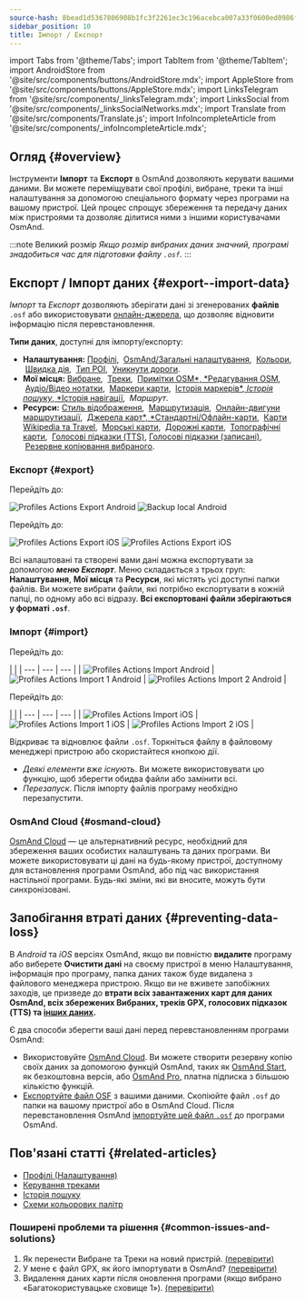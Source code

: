```yaml
---
source-hash: 8bead1d5367806908b1fc3f2261ec3c196acebca007a33f0600ed0986f9e7a37
sidebar_position: 10
title: Імпорт / Експорт
---
```

import Tabs from '@theme/Tabs';
import TabItem from '@theme/TabItem';
import AndroidStore from '@site/src/components/buttons/AndroidStore.mdx';
import AppleStore from '@site/src/components/buttons/AppleStore.mdx';
import LinksTelegram from '@site/src/components/_linksTelegram.mdx';
import LinksSocial from '@site/src/components/_linksSocialNetworks.mdx';
import Translate from '@site/src/components/Translate.js';
import InfoIncompleteArticle from '@site/src/components/_infoIncompleteArticle.mdx';


## Огляд {#overview}

Інструменти **Імпорт** та **Експорт** в OsmAnd дозволяють керувати вашими даними. Ви можете переміщувати свої профілі, вибране, треки та інші налаштування за допомогою спеціального формату через програми на вашому пристрої. Цей процес спрощує збереження та передачу даних між пристроями та дозволяє ділитися ними з іншими користувачами OsmAnd.

:::note Великий розмір
*Якщо розмір вибраних даних значний, програмі знадобиться час для підготовки файлу `.osf`.*
:::


## Експорт / Імпорт даних {#export--import-data}

*Імпорт* та *Експорт* дозволяють зберігати дані зі згенерованих **файлів** `.osf` або використовувати [онлайн-джерела](../map/raster-maps.md), що дозволяє відновити інформацію після перевстановлення.

**Типи даних**, доступні для імпорту/експорту:

- **Налаштування:**
        [Профілі](../personal/profiles.md#actions), &nbsp;[OsmAnd/Загальні налаштування](../personal/global-settings.md), &nbsp;[Кольори](../personal/color-palette-schemes.md), &nbsp;[Швидка дія](../widgets/quick-action.md), &nbsp;[Тип POI](../map/point-layers-on-map.md#poi-types), &nbsp;[Уникнути дороги](../map/map-context-menu.md#avoid-road).
- **Мої місця:**
        [Вибране](../personal/favorites.md#export--import), &nbsp;[Треки](../personal/tracks/manage-tracks.md#import--export-track), &nbsp;[Примітки OSM*, *Редагування OSM](../plugins/osm-editing.md#create--modify-poi), &nbsp;[Аудіо/Відео нотатки](../plugins/audio-video-notes.md), &nbsp;[Маркери карти](../personal/markers.md), &nbsp;[Історія маркерів*, *Історія пошуку*, *Історія навігації](../personal/global-settings.md#history), &nbsp;*Маршрут*.
- **Ресурси:**
        [Стиль відображення](../map/vector-maps.md#custom-map-style), &nbsp;[Маршрутизація](../navigation/routing/osmand-routing.md), &nbsp;[Онлайн-двигуни маршрутизації](../navigation/routing/online-routing.md), &nbsp;[Джерела карт*, *Стандартні/Офлайн-карти](../map/raster-maps.md), &nbsp;[Карти Wikipedia та Travel](../plan-route/travel-guides.md), &nbsp;[Морські карти](../plugins/nautical-charts.md), &nbsp;[Дорожні карти](../map/vector-maps.md#road-style), &nbsp;[Топографічні карти](../plugins/topography.md), &nbsp;[Голосові підказки (TTS)](../navigation/guidance/voice-navigation.md#tts-text-to-speech), [Голосові підказки (записані)](../navigation/guidance/voice-navigation.md#recorded-voice-prompts), &nbsp;[Резервне копіювання вибраного](../personal/favorites.md#automatic-favorites-backup).


### Експорт {#export}

<Tabs groupId="operating-systems" queryString="current-os">

<TabItem value="android" label="Android">

Перейдіть до: *<Translate android="true" ids="shared_string_menu,shared_string_settings,import_export,export_to_file"/>*

![Profiles Actions Export Android](@site/static/img/personal/profiles/profile_actions_export_1_andr.png) ![Backup local Android](@site/static/img/personal/profiles/profile_actions_export_2_andr.png)

</TabItem>

<TabItem value="ios" label="iOS">

Перейдіть до: *<Translate ios="true" ids="shared_string_menu,shared_string_settings,local_backup,backup_into_file"/>*

![Profiles Actions Export iOS](@site/static/img/personal/profiles/profile_actions_export_1_ios.png) ![Profiles Actions Export iOS](@site/static/img/personal/profiles/profile_actions_export_2_ios.png)

</TabItem>

</Tabs>

Всі налаштовані та створені вами дані можна експортувати за допомогою ***меню Експорт***. Меню складається з трьох груп: **Налаштування**, **Мої місця** та **Ресурси**, які містять усі доступні папки файлів. Ви можете вибрати файли, які потрібно експортувати в кожній папці, по одному або всі відразу. **Всі експортовані файли зберігаються у форматі `.osf`**.


### Імпорт {#import}

<Tabs groupId="operating-systems" queryString="current-os">

<TabItem value="android" label="Android">

Перейдіть до: *<Translate android="true" ids="shared_string_menu,shared_string_settings,import_export,shared_string_import"/>*

| |
| --- | --- | --- |
| ![Profiles Actions Import Android](@site/static/img/personal/profiles/profile_actions_import_android.png) | ![Profiles Actions Import 1 Android](@site/static/img/personal/profiles/profile_actions_import_1_android.png) | ![Profiles Actions Import 2 Android](@site/static/img/personal/profiles/profile_actions_import_2_android.png) |

</TabItem>

<TabItem value="ios" label="iOS">

Перейдіть до: *<Translate ios="true" ids="shared_string_menu,shared_string_settings,local_backup,restore_from_file"/>*

| |
| --- | --- | --- |
| ![Profiles Actions Import iOS](@site/static/img/personal/profiles/profile_actions_import_ios.png) | ![Profiles Actions Import 1 iOS](@site/static/img/personal/profiles/profile_actions_import_1_ios.png) | ![Profiles Actions Import 2 iOS](@site/static/img/personal/profiles/profile_actions_import_2_ios.png) |

</TabItem>

</Tabs>

Відкриває та відновлює файли `.osf`. Торкніться файлу в файловому менеджері пристрою або скористайтеся кнопкою дії.

- *Деякі елементи вже існують*. Ви можете використовувати цю функцію, щоб зберегти обидва файли або замінити всі.
- *Перезапуск*. Після імпорту файлів програму необхідно перезапустити.


### OsmAnd Cloud {#osmand-cloud}

[OsmAnd Cloud](../personal/osmand-cloud.md) — це альтернативний ресурс, необхідний для збереження ваших особистих налаштувань та даних програми. Ви можете використовувати ці дані на будь-якому пристрої, доступному для встановлення програми OsmAnd, або під час використання настільної програми. Будь-які зміни, які ви вносите, можуть бути синхронізовані.


## Запобігання втраті даних {#preventing-data-loss}

В *Android* та *iOS* версіях OsmAnd, якщо ви повністю **видалите** програму або виберете **Очистити дані** на своєму пристрої в меню Налаштування, інформація про програму, папка даних також буде видалена з файлового менеджера пристрою. Якщо ви не вживете запобіжних заходів, це призведе до **втрати всіх завантажених карт для даних OsmAnd, всіх збережених Вибраних, треків GPX, голосових підказок (TTS) та [інших даних](#export--import-data).**

Є два способи зберегти ваші дані перед перевстановленням програми OsmAnd:

- Використовуйте [OsmAnd Cloud](#osmand-cloud). Ви можете створити резервну копію своїх даних за допомогою функцій OsmAnd, таких як [OsmAnd Start](../personal/osmand-cloud.md#osmand-start), як безкоштовна версія, або [OsmAnd Pro](../purchases/index.md), платна підписка з більшою кількістю функцій.
- [Експортуйте файл OSF](#export) з вашими даними. Скопіюйте файл `.osf` до папки на вашому пристрої або в OsmAnd Cloud. Після перевстановлення OsmAnd [імпортуйте цей файл `.osf`](#import) до програми OsmAnd.


## Пов'язані статті {#related-articles}

- [Профілі (Налаштування)](./profiles.md)
- [Керування треками](../personal/tracks/manage-tracks.md#import--export-track)
- [Історія пошуку](../search/search-history.md#export-and-share)
- [Схеми кольорових палітр](../personal/color-palette-schemes.md)

### Поширені проблеми та рішення {#common-issues-and-solutions}

1. Як перенести Вибране та Треки на новий пристрій. [(перевірити)](../troubleshooting/setup.md#how-to-transfer-favorites-and-tracks-to-a-new-device)
2. У мене є файл GPX, як його імпортувати в OsmAnd? [(перевірити)](../troubleshooting/setup.md#i-have-a-gpx-file-how-do-i-import-it-into-osmand)
3. Видалення даних карти після оновлення програми (якщо вибрано «Багатокористувацьке сховище 1»). [(перевірити)](../troubleshooting/maps-data#deleting-map-data-after-the-app-update-if-multiuser-storage-1-is-selected)